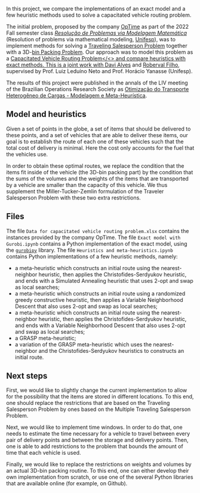 In this project, we compare the implementations of an exact model and a few heuristic methods used to solve a capacitated vehicle routing problem.

The initial problem, proposed by the company <a href="http://www.optimerotas.com.br">OpTime</a> as part of the 2022 Fall semester class <a href="http://sites.google.com/view/model-matematica">_Resolução de Problemas via Modelagem Matemática_</a> (Resolution of problems via mathematical modeling, <a href="https://www.unifesp.br/campus/sjc/">Unifesp</a>), was to implement methods for solving a <a href="http://en.wikipedia.org/wiki/Travelling_salesman_problem">Traveling Salesperson Problem</a> together with a 3D-<a href="https://en.wikipedia.org/wiki/Bin_packing_problem">bin Packing Problem</a>.  Our approach was to model this problem as a <a href="http://en.wikipedia.org/wiki/Vehicle_routing_problem#VRP_variants">Capacitated Vehicle Routing Problem</<> and compare heuristics with exact methods.  This is a joint work with [Davi Alves](https://github.com/davi-juliano/) and [Roberval Filho](https://github.com/roberval1994), supervised by Prof. Luiz Leduíno Neto and Prof. Horácio Yanasse (Unifesp). 

The results of this project were published in the annals of the LIV meeting of the Brazilian Operations Research Society as <a href="http://proceedings.science/sbpo/sbpo-2022/trabalhos/otimizacao-do-transporte-heterogeneo-de-cargas-modelagem-e-meta-heuristica">Otimização do Transporte Heterogêneo de Cargas - Modelagem e Meta-Heurística</a>.


## Model and heuristics

Given a set of points in the globe, a set of items that should be delivered to these points, and a set of vehicles that are able to deliver these items, our goal is to establish the route of each one of these vehicles such that the total cost of delivery is minimal.  Here the cost only accounts for the fuel that the vehicles use.

In order to obtain these optimal routes, we replace the condition that the items fit inside of the vehicle (the 3D-bin packing part) by the condition that the sums of the volumes and the weights of the items that are transported by a vehicle are smaller than the capacity of this vehicle.  We thus supplement the Miller-Tucker-Zemlin formulation of the Traveler Salesperson Problem with these two extra restrictions. 


## Files

The file `Data for capacitated vehicle routing problem.xlsx` contains the instances provided by the company OpTime.  The file `Exact model with Gurobi.ipynb` contains a Python implementation of the exact model, using the [`gurobipy`](https://pypi.org/project/gurobipy/) library.  The file `Heuristics and meta-heuristics.ipynb` contains Python implementations of a few heuristic methods, namely:
 * a meta-heuristic which constructs an initial route using the nearest-neighbor heuristic, then applies the Christofides-Serdyukov heuristic, and ends with a Simulated Annealing heuristic that uses 2-opt and swap as local searches;
 * a meta-heuristic which constructs an initial route using a randomized greedy constructive heuristic, then applies a Variable Neighborhood Descent that also uses 2-opt and swap as local searches;
 * a meta-heuristic which constructs an initial route using the nearest-neighbor heuristic, then applies the Christofides-Serdyukov heuristic, and ends with a Variable Neighborhood Descent that also uses 2-opt and swap as local searches;
 * a GRASP meta-heuristic;
 * a variation of the GRASP meta-heuristic which uses the nearest-neighbor and the Christofides-Serdyukov heuristics to constructs an initial route.


## Next steps

First, we would like to slightly change the current implementation to allow for the possibility that the items are stored in different locations.  To this end, one should replace the restrictions that are based on the Traveling Salesperson Problem by ones based on the Multiple Traveling Salesperson Problem.

Next, we would like to implement time windows.  In order to do that, one needs to estimate the time necessary for a vehicle to travel between every pair of delivery points and between the storage and delivery points.  Then, one is able to add restrictions to the problem that bounds the amount of time that each vehicle is used.

Finally, we would like to replace the restrictions on weights and volumes by an actual 3D-bin packing routine.  To this end, one can either develop their own implementation from scratch, or use one of the several Python libraries that are available online (for example, on Github).
